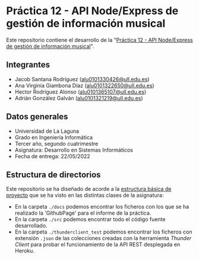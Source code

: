 # Práctica 12 - API Node/Express de gestión de información musical
Este repositorio contiene el desarrollo de la "[Práctica 12 - API Node/Express de gestión de información musical](https://ull-esit-inf-dsi-2122.github.io/prct12-music-api/)".

## Integrantes
- Jacob Santana Rodríguez (alu0101330426@ull.edu.es)
- Ana Virginia Giambona Díaz (alu0101322650@ull.edu.es)
- Hector Rodríguez Alonso (alu0101365107@ull.edu.es)
- Adrián González Galván (alu0101321219@ull.edu.es)
## Datos generales
- Universidad de La Laguna
- Grado en Ingeniería Informática 
- Tercer año, segundo cuatrimestre
- Asignatura: Desarrollo en Sistemas Informáticos
- Fecha de entrega: 22/05/2022

## Estructura de directorios
Este repositorio se ha diseñado de acorde a la [estructura básica de proyecto](https://ull-esit-inf-dsi-2122.github.io/typescript-theory/typescript-project-setup.html) que se ha visto en las distintas clases de la asignatura:
- En la carpeta `./docs` podemos encontrar los ficheros con los que se ha realizado la 'GithubPage' para el informe de la práctica.
- En la carpeta `./src` podemos encontrar todo el código fuente desarrollado.
- En la carpeta `./thunderclient_test` podemos encontrar los ficheros con extensión `.json` de las colecciones creadas con la herramienta _Thunder Client_ para probar el funcionamiento de la API REST desplegada en Heroku.